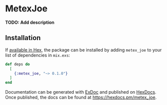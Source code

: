# MetexJoe

**TODO: Add description**

## Installation

If [available in Hex](https://hex.pm/docs/publish), the package can be installed
by adding `metex_joe` to your list of dependencies in `mix.exs`:

```elixir
def deps do
  [
    {:metex_joe, "~> 0.1.0"}
  ]
end
```

Documentation can be generated with [ExDoc](https://github.com/elixir-lang/ex_doc)
and published on [HexDocs](https://hexdocs.pm). Once published, the docs can
be found at <https://hexdocs.pm/metex_joe>.

